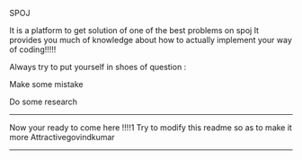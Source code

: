 SPOJ

It is a platform to get solution of one of the best problems on spoj
It provides you much of knowledge about how to actually implement your way of coding!!!!!


Always try to put yourself in shoes of question :

Make some mistake 

Do some research



******************

Now your ready to come here !!!!1
Try to modify this readme so as to make it more Attractivegovindkumar


******************
